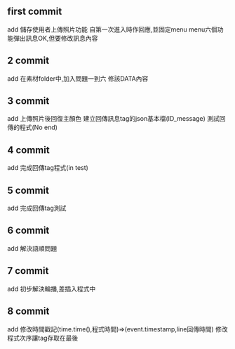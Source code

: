 ## first commit
add 儲存使用者上傳照片功能 
    自第一次進入時作回應,並固定menu
    menu六個功能彈出訊息OK,但要修改訊息內容
## 2 commit
add 在素材folder中,加入問題一到六
    修該DATA內容
## 3 commit
add 上傳照片後回復主顏色
    建立回傳訊息tag的json基本檔(ID_message)
    測試回傳的程式(No end)
## 4 commit
add 完成回傳tag程式(in test)
## 5 commit
add 完成回傳tag測試
## 6 commit
add 解決語順問題
## 7 commit
add 初步解決輪播,差插入程式中
## 8 commit
add 修改時間戳記(time.time(),程式時間)=>(event.timestamp,line回傳時間)
    修改程式次序讓tag存取在最後

